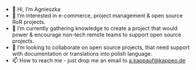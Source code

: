 - 👋 Hi, I’m Agnieszka
- 👀 I’m interested in e-commerce, project management & open source RoR projects.
- 🌱 I’m currently gathering knowledge to create a project that would power & encourage non-tech remote teams to support open source projects.
- 💞️ I’m looking to collaborate on open source projects, that need support with documentation or translations into polish language.
- 📫 How to reach me - just drop me an email to a.kappauf@kappeo.de

<!---
akappauf/akappauf is a ✨ special ✨ repository because its `README.md` (this file) appears on your GitHub profile.
You can click the Preview link to take a look at your changes.
--->
